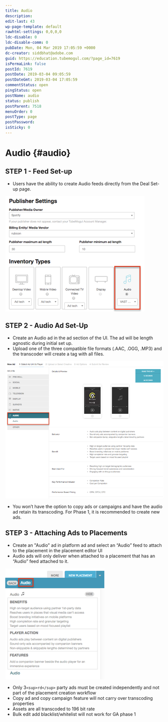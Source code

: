 ```yaml
---
title: Audio
description: 
edit-last: 43
wp-page-template: default
rawhtml-settings: 0,0,0,0
ldc-disable: 0
ldc-disable-comm: 0
pubDate: Mon, 04 Mar 2019 17:05:59 +0000
dc-creator: siddbhat@adobe.com
guid: https://education.tubemogul.com/?page_id=7619
isPermaLink: false
postId: 7619
postDate: 2019-03-04 09:05:59
postDateGmt: 2019-03-04 17:05:59
commentStatus: open
pingStatus: open
postName: audio
status: publish
postParent: 7518
menuOrder: 0
postType: page
postPassword: 
isSticky: 0
---
```


# Audio {#audio}

## STEP 1 - Feed Set-up

* Users have the ability to create Audio feeds directly from the Deal Set-up page.

![](assets/image2018-9-10_14-37-58.png)

## STEP 2 - Audio Ad Set-Up

* Create an Audio ad in the ad section of the UI. The ad will be length agnostic during initial set up.
* Upload one of the three compatible file formats (.AAC, .OGG, .MP3) and the transcoder will create a tag with all files.

![](assets/image2018-9-10_14-59-36.png)

<!-- assets from wiki page won't appear. I copied above image into assets folder for this and other wiki links
![](https://wiki.corp.adobe.com/download/attachments/1537738410/image2018-9-10_14-59-36.png?version=1&modificationDate=1536616971277&api=v2)
-->

* You won’t have the option to copy ads or campaigns and have the audio ad retain its transcoding. For Phase 1, it is recommended to create new ads.

## STEP 3 - Attaching Ads to Placements

* Create an "Audio" ad in platform ad and select an “Audio” feed to attach to the placement in the placement editor UI
* Audio ads will only deliver when attached to a placement that has an “Audio” feed attached to it.

![](assets/image2018-9-10_15-1-47.png)

* Only 3`<sup>rd</sup>`&nbsp;party ads must be created independently and not part of the placement creation workflow
* Copy ad and copy campaign feature will not carry over transcoding properties
* Assets are all transcoded to 196 bit rate
* Bulk edit add blacklist/whitelist will not work for GA phase 1
